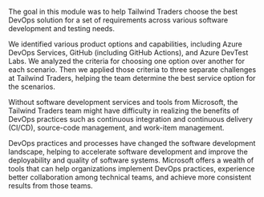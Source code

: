 The goal in this module was to help Tailwind Traders choose the best DevOps solution for a set of requirements across various software development and testing needs.

We identified various product options and capabilities, including Azure DevOps Services, GitHub (including GitHub Actions), and Azure DevTest Labs.  We analyzed the criteria for choosing one option over another for each scenario.  Then we applied those criteria to three separate challenges at Tailwind Traders, helping the team determine the best service option for the scenarios.

Without software development services and tools from Microsoft, the Tailwind Traders team might have difficulty in realizing the benefits of DevOps practices such as continuous integration and continuous delivery (CI/CD), source-code management, and work-item management.

DevOps practices and processes have changed the software development landscape, helping to accelerate software development and improve the deployability and quality of software systems. Microsoft offers a wealth of tools that can help organizations implement DevOps practices, experience better collaboration among technical teams, and achieve more consistent results from those teams.

